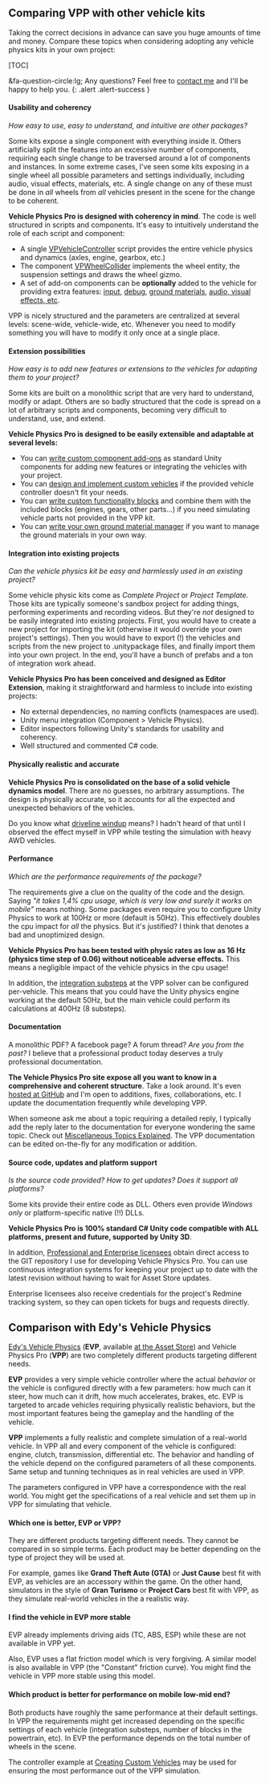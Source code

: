 ## Comparing VPP with other vehicle kits

Taking the correct decisions in advance can save you huge amounts of time and money. Compare these
topics when considering adopting any vehicle physics kits in your own project:

[TOC]

&fa-question-circle:lg; Any questions? Feel free to [contact me](mailto:edytado@gmail.com) and I'll
be happy to help you.
{: .alert .alert-success }

#### Usability and coherency

_How easy to use, easy to understand, and intuitive are other packages?_

Some kits expose a single component with everything inside it. Others artificially split the
features into an excessive number of components, requiring each single change to be traversed around
a lot of components and instances. In some extreme cases, I've seen some kits exposing in a single
wheel all possible parameters and settings individually, including audio, visual effects, materials,
etc. A single change on any of these must be done in _all_ wheels from _all_ vehicles present in the
scene for the change to be coherent.

**Vehicle Physics Pro is designed with coherency in mind**. The code is well structured in scripts
and components. It's easy to intuitively understand the role of each script and component:

- A single [VPVehicleController](../components/vehicle-controller.md) script provides the entire
	vehicle physics and dynamics (axles, engine, gearbox, etc.)
- The component [VPWheelCollider](../components/wheel-collider.md) implements the wheel entity,
	the suspension settings and draws the wheel gizmo.
- A set of add-on components can be **optionally** added to the vehicle for providing extra
	features: [input](../components/vehicle-input.md),
	[debug](../components/vehicle-debug.md),
	[ground materials](../components/ground-materials.md),
	[audio, visual effects, etc](../components/vehicle-addons.md).

VPP is nicely structured and the parameters are centralized at several levels: scene-wide,
vehicle-wide, etc. Whenever you need to modify something you will have to modify it only once at a
single place.

#### Extension possibilities

_How easy is to add new features or extensions to the vehicles for adapting them to your project?_

Some kits are built on a monolithic script that are very hard to understand, modify or adapt.
Others are so badly structured that the code is spread on a lot of arbitrary scripts and components,
becoming very difficult to understand, use, and extend.

**Vehicle Physics Pro is designed to be easily extensible and adaptable at several levels:**

- You can [write custom component add-ons](../advanced/custom-addons.md) as standard Unity
	components for adding new features or integrating the vehicles with your project.
- You can [design and implement custom vehicles](../advanced/custom-vehicles.md) if the provided
	vehicle controller doesn't fit your needs.
- You can [write custom functionality blocks](../advanced/custom-blocks.md) and combine them with
	the included blocks (engines, gears, other parts...) if you need simulating vehicle parts not
	provided in the VPP kit.
- You can [write your own ground material manager](../components/ground-materials.md) if you want
	to manage the ground materials in your own way.

#### Integration into existing projects

_Can the vehicle physics kit be easy and harmlessly used in an existing project?_

Some vehicle physic kits come as _Complete Project_ or _Project Template_. Those kits are typically
someone's sandbox project for adding things, performing experiments and recording videos. But
they're _not_ designed to be easily integrated into existing projects. First, you would have to
create a new project for importing the kit (otherwise it would override your own project's settings).
Then you would have to export (!) the vehicles and scripts from the new project to .unitypackage
files, and finally import them into your own project. In the end, you'll have a bunch of prefabs and
a ton of integration work ahead.

**Vehicle Physics Pro has been conceived and designed as Editor Extension**, making it
straightforward and harmless to include into existing projects:

- No external dependencies, no naming conflicts (namespaces are used).
- Unity menu integration (Component > Vehicle Physics).
- Editor inspectors following Unity's standards for usability and coherency.
- Well structured and commented C# code.

#### Physically realistic and accurate

**Vehicle Physics Pro is consolidated on the base of a solid vehicle dynamics model**. There are no
guesses, no arbitrary assumptions. The design is physically accurate, so it accounts for all the
expected and unexpected behaviors of the vehicles.

Do you know what [driveline windup](https://en.wikipedia.org/wiki/Driveline_windup) means? I hadn't
heard of that until I observed the effect myself in VPP while testing the simulation with heavy AWD
vehicles.

#### Performance

_Which are the performance requirements of the package?_

The requirements give a clue on the quality of the code and the design. Saying _"it takes 1,4% cpu
usage, which is very low and surely it works on mobile"_ means nothing. Some packages even require
you to configure Unity Physics to work at 100Hz or more (default is 50Hz). This effectively
doubles the cpu impact for _all_ the physics. But it's justified? I think that denotes a bad
and unoptimized design.

**Vehicle Physics Pro has been tested with physic rates as low as 16 Hz (physics time step of 0.06)
without noticeable adverse effects.** This means a negligible impact of the vehicle physics in the
cpu usage!

In addition, the [integration substeps](../advanced/misc-topics-explained/#solver-numeric-integration)
at the VPP solver can be configured per-vehicle. This means that you could have the Unity physics
engine working at the default 50Hz, but the main vehicle could perform its calculations at 400Hz
(8 substeps).

#### Documentation

A monolithic PDF? A facebook page? A forum thread? _Are you from the past?_ I believe that a
professional product today deserves a truly professional documentation.

**The Vehicle Physics Pro site expose all you want to know in a comprehensive and coherent
structure**. Take a look around. It's even [hosted at GitHub](https://github.com/EdyJ/vehicle-physics-docs)
and I'm open to additions, fixes, collaborations, etc. I update the documentation frequently while
developing VPP.

When someone ask me about a topic requiring a detailed reply, I typically add the reply later to the
documentation for everyone wondering the same topic. Check out [Miscellaneous Topics Explained](../advanced/misc-topics-explained.md).
The VPP documentation can be edited on-the-fly for any modification or addition.

#### Source code, updates and platform support

_Is the source code provided? How to get updates? Does it support all platforms?_

Some kits provide their entire code as DLL. Others even provide _Windows only_ or platform-specific
native (!!) DLLs.

**Vehicle Physics Pro is 100% standard C# Unity code compatible with ALL platforms, present and
future, supported by Unity 3D**.

In addition, [Professional and Enterprise licensees](licensing.md) obtain direct access to the GIT
repository I use for developing Vehicle Physics Pro. You can use continuous integration systems for
keeping your project up to date with the latest revision without having to wait for Asset Store
updates.

Enterprise licensees also receive credentials for the project's Redmine tracking system, so they
can open tickets for bugs and requests directly.

## Comparison with Edy's Vehicle Physics

[Edy's Vehicle Physics](http://www.edy.es/dev/vehicle-physics/) (**EVP**, available [at the Asset Store](https://www.assetstore.unity3d.com/#/content/403))
and Vehicle Physics Pro (**VPP**) are two completely different products targeting different needs.

**EVP** provides a very simple vehicle controller where the actual _behavior_ or the vehicle is
configured directly with a few parameters: how much can it steer, how much can it drift, how much
accelerates, brakes, etc. EVP is targeted to arcade vehicles requiring physically realistic
behaviors, but the most important features being the gameplay and the handling of the vehicle.

**VPP** implements a fully realistic and complete simulation of a real-world vehicle. In VPP all and
every component of the vehicle is configured: engine, clutch, transmission, differential etc. The
behavior and handling of the vehicle depend on the configured parameters of all these components.
Same setup and tunning techniques as in real vehicles are used in VPP.

The parameters configured in VPP have a correspondence with the real world. You might get the
specifications of a real vehicle and set them up in VPP for simulating that vehicle.

#### Which one is better, EVP or VPP?

They are different products targeting different needs. They cannot be compared in so simple
terms. Each product may be better depending on the type of project they will be used at.

For example, games like **Grand Theft Auto (GTA)** or **Just Cause** best fit with EVP, as vehicles are
an accessory within the game. On the other hand, simulators in the style of **Gran Turismo** or
**Project Cars** best fit with VPP, as they simulate real-world vehicles in the a realistic way.

#### I find the vehicle in EVP more stable

EVP already implements driving aids (TC, ABS, ESP) while these are not available in VPP yet.

Also, EVP uses a flat friction model which is very forgiving. A similar model is also available
in VPP (the "Constant" friction curve). You might find the vehicle in VPP more stable using this
model.

#### Which product is better for performance on mobile low-mid end?

Both products have roughly the same performance at their default settings. In VPP the requirements
might get increased depending on the specific settings of each vehicle (integration substeps, number
of blocks in the powertrain, etc). In EVP the performance depends on the total number of wheels in
the scene.

The controller example at [Creating Custom Vehicles](../advanced/custom-vehicles.md) may be used
for ensuring the most performance out of the VPP simulation.



